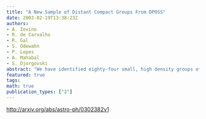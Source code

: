 ```yaml
---
title: "A New Sample of Distant Compact Groups From DPOSS"
date: 2003-02-19T13:38:23Z
authors:
- A. Iovino
- R. de Carvalho
- R. Gal
- S. Odewahn
- P. Lopes
- A. Mahabal
- S. Djorgovski
abstract: "We have identified eighty-four small, high density groups of galaxies out to z ~ 0.2 in a region of ~ 2000 square degrees around the north galactic pole using DPOSS (the Digitized Second Palomar Observatory Sky Survey). The groups have at least four galaxies satisfying more stringent criteria than those used by Hickson in his pioneering work in 1982: the adopted limiting surface brightness for each group is brighter (24 mag/arcsec^2 instead of 26 mag/arcsec^2), and the spread in magnitude among the member galaxies is narrower (two magnitudes instead of three). We also adopt a slightly modified version of the isolation criterion used by Hickson, in order to avoid rejecting groups with projected nearby faint background galaxies. A 10% contamination rate due to projection effects is expected for this sample based on extensive simulations."
featured: true
tags:
math: true
publication_types: ["2"]
---
```

http://arxiv.org/abs/astro-ph/0302382v1
